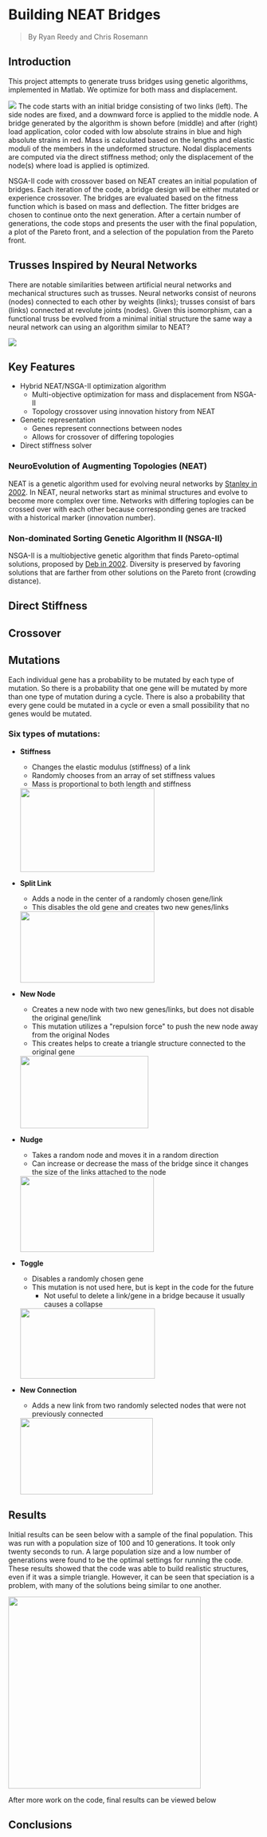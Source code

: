 
# Building NEAT Bridges
>By Ryan Reedy and Chris Rosemann

## Introduction
This project attempts to generate truss bridges using genetic algorithms, implemented in Matlab. We optimize for both mass and displacement.

<img src="images/Process.PNG">
The code starts with an initial bridge consisting of two links (left). The side nodes are fixed, and a downward force is applied to the middle node. A bridge generated by the algorithm is shown before (middle) and after (right) load application, color coded with low absolute strains in blue and high absolute strains in red. Mass is calculated based on the lengths and elastic moduli of the members in the undeformed structure. Nodal displacements are computed via the direct stiffness method; only the displacement of the node(s) where load is applied is optimized.

NSGA-II code with crossover based on NEAT creates an initial population of bridges. Each iteration of the code, a bridge design will be either mutated or experience crossover. The bridges are evaluated based on the fitness function which is based on mass and deflection. The fitter bridges are chosen to continue onto the next generation. After a certain number of generations, the code stops and presents the user with the final population, a plot of the Pareto front, and a selection of the population from the Pareto front.

## Trusses Inspired by Neural Networks
There are notable similarities between artificial neural networks and mechanical structures such as trusses. Neural networks consist of neurons (nodes) connected to each other by weights (links); trusses consist of bars (links) connected at revolute joints (nodes). Given this isomorphism, can a functional truss be evolved from a minimal initial structure the same way a neural network can using an algorithm similar to NEAT?

<img src="images/Similarities.PNG">

## Key Features
- Hybrid NEAT/NSGA-II optimization algorithm
  - Multi-objective optimization for mass and displacement from NSGA-II
  - Topology crossover using innovation history from NEAT
- Genetic representation
  - Genes represent connections between nodes
  - Allows for crossover of differing topologies
- Direct stiffness solver

### NeuroEvolution of Augmenting Topologies (NEAT)
NEAT is a genetic algorithm used for evolving neural networks by [Stanley in 2002](http://nn.cs.utexas.edu/downloads/papers/stanley.ec02.pdf). In NEAT, neural networks start as minimal structures and evolve to become more complex over time. Networks with differing toplogies can be crossed over with each other because corresponding genes are tracked with a historical marker (innovation number).

### Non-dominated Sorting Genetic Algorithm II (NSGA-II)
NSGA-II is a multiobjective genetic algorithm that finds Pareto-optimal solutions, proposed by [Deb in 2002](https://www.iitk.ac.in/kangal/Deb_NSGA-II.pdf). Diversity is preserved by favoring solutions that are farther from other solutions on the Pareto front (crowding distance).

## Direct Stiffness

## Crossover

## Mutations
Each individual gene has a probability to be mutated by each type of mutation. So there is a probability that one gene will be mutated by more than one type of mutation during a cycle. There is also a probability that every gene could be mutated in a cycle or even a small possibility that no genes would be mutated.

### Six types of mutations:
- **Stiffness**
  - Changes the elastic modulus (stiffness) of a link
  - Randomly chooses from an array of set stiffness values
  - Mass is proportional to both length and stiffness

  <img src="images/Stiffness.PNG" width="269" height="168">

- **Split Link**
  - Adds a node in the center of a randomly chosen gene/link
  - This disables the old gene and creates two new genes/links

  <img src="images/Split.PNG" width="269" height="143">

- **New Node**
  - Creates a new node with two new genes/links, but does not disable the original gene/link
  - This mutation utilizes a "repulsion force" to push the new node away from the original Nodes
  - This creates helps to create a triangle structure connected to the original gene

  <img src="images/New_Node.PNG" width="257" height="145">

- **Nudge**
  - Takes a random node and moves it in a random direction
  - Can increase or decrease the mass of the bridge since it changes the size of the links
      attached to the node

  <img src="images/Nudge.PNG" width="268" height="152">

- **Toggle**
  - Disables a randomly chosen gene
  - This mutation is not used here, but is kept in the code for the future
    - Not useful to delete a link/gene in a bridge because it usually causes a collapse

  <img src="images/Toggle.PNG" width="270" height="141">

- **New Connection**
  - Adds a new link from two randomly selected nodes that were not previously connected

  <img src="images/Connection.PNG" width="266" height="153">

## Results
Initial results can be seen below with a sample of the final population. This was run with a population size of 100 and 10 generations. It took only twenty seconds to run. A large population size and a low number of generations were found to be the optimal settings for running the code. These results showed that the code was able to build realistic structures, even if it was a simple triangle. However, it can be seen that speciation is a problem, with many of the solutions being similar to one another.

<img src="images/Initial_Results.png" width="386" height="385">

After more work on the code, final results can be viewed below

## Conclusions
